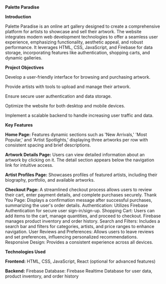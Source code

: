 **Palette Paradise**

**Introduction**

Palette Paradise is an online art gallery designed to create a comprehensive platform for artists to showcase and sell their artwork. The website integrates modern web development technologies to offer a seamless user experience, emphasizing functionality, aesthetic appeal, and robust performance. It leverages HTML, CSS, JavaScript, and Firebase for data storage, incorporating features like authentication, shopping carts, and dynamic galleries.

 **Project Objectives**

Develop a user-friendly interface for browsing and purchasing artwork. 

Provide artists with tools to upload and manage their artwork. 

Ensure secure user authentication and data storage. 

Optimize the website for both desktop and mobile devices. 

Implement a scalable backend to handle increasing user traffic and data.

**Key Features** 

**Home Page:** Features dynamic sections such as 'New Arrivals,' 'Most Popular,' and 'Artist Spotlights,' displaying three artworks per row with consistent spacing and brief descriptions. 

**Artwork Details Page:** Users can view detailed information about an artwork by clicking on it. The detail section appears below the navigation link for intuitive access. 

**Artist Profiles Page:** Showcases profiles of featured artists, including their biography, portfolio, and available artworks. 

**Checkout Page:** A streamlined checkout process allows users to review their cart, enter payment details, and complete purchases securely. Thank You Page: Displays a confirmation message after successful purchases, summarizing the user's order details. Authentication: Utilizes Firebase Authentication for secure user sign-in/sign-up. Shopping Cart: Users can add items to the cart, manage quantities, and proceed to checkout. Firebase manages product inventory and order history. Search and Filters: Includes a search bar and filters for categories, artists, and price ranges to enhance navigation. User Reviews and Preferences: Allows users to leave reviews and set preferences, influencing personalized recommendations. Responsive Design: Provides a consistent experience across all devices.

**Technologies Used** 

**Frontend:** HTML, CSS, JavaScript, React (optional for advanced features) 

**Backend:** Firebase Database: Firebase Realtime Database for user data, product inventory, and order history
